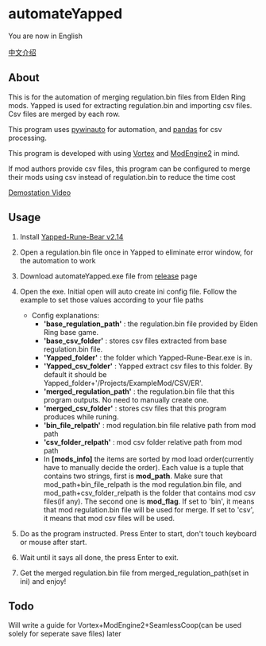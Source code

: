 # automateYapped

You are now in English

[中文介绍](README.zh_CN.md)

## **About**

This is for the automation of merging regulation.bin files from Elden Ring mods. Yapped is used for extracting regulation.bin and importing csv files. Csv files are merged by each row.

This program uses [pywinauto](https://github.com/pywinauto/pywinauto) for automation, and [pandas](https://github.com/pandas-dev/pandas/) for csv processing.

This program is developed with using [Vortex](https://www.nexusmods.com/about/vortex/) and [ModEngine2](https://github.com/soulsmods/ModEngine2/releases) in mind.

If mod authors provide csv files, this program can be configured to merge their mods using csv instead of regulation.bin to reduce the time cost

[Demostation Video](https://youtu.be/qJuwR3drlrI)

## **Usage**

1. Install [Yapped-Rune-Bear v2.14](https://github.com/vawser/Yapped-Rune-Bear/releases/tag/2.14)
2. Open a regulation.bin file once in Yapped to eliminate error window, for the automation to work
3. Download automateYapped.exe file from [release](https://github.com/SkpC9/automateYapped/releases) page
4. Open the exe. Initial open will auto create ini config file. Follow the example to set those values according to your file paths

    * Config explanations:
        * **'base_regulation_path'** : the regulation.bin file provided by Elden Ring base game.
        * **'base_csv_folder'** : stores csv files extracted from base regulation.bin file.
        * **'Yapped_folder'** : the folder which Yapped-Rune-Bear.exe is in.
        * **'Yapped_csv_folder'** : Yapped extract csv files to this folder. By default it should be Yapped_folder+'/Projects/ExampleMod/CSV/ER'.
        * **'merged_regulation_path'** : the regulation.bin file that this program outputs. No need to manually create one.
        * **'merged_csv_folder'** : stores csv files that this program produces while runing.
        * **'bin_file_relpath'** : mod regulation.bin file relative path from mod path
        * **'csv_folder_relpath'** : mod csv folder relative path from mod path
        * In **[mods_info]** the items are sorted by mod load order(currently have to manually decide the order). Each value is a tuple that contains two strings, first is **mod_path**. Make sure that mod_path+bin_file_relpath is the mod regulation.bin file, and mod_path+csv_folder_relpath is the folder that contains mod csv files(if any). The second one is **mod_flag**. If set to 'bin', it means that mod regulation.bin file will be used for merge. If set to 'csv', it means that mod csv files will be used.

5. Do as the program instructed. Press Enter to start, don't touch keyboard or mouse after start.
6. Wait until it says all done, the press Enter to exit.
7. Get the merged regulation.bin file from merged_regulation_path(set in ini) and enjoy!

## Todo

Will write a guide for Vortex+ModEngine2+SeamlessCoop(can be used solely for seperate save files) later
